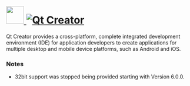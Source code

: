 # [<img src="https://cdn.jsdelivr.net/gh/AdmiringWorm/chocolatey-packages@35eb3e49edb3411d779f64e57ef023abac8a3a06/icons/qtcreator.png" height="48" width="48" /> ![Qt Creator](https://img.shields.io/chocolatey/v/qtcreator.svg?label=Qt%20Creator&style=for-the-badge)](https://chocolatey.org/packages/qtcreator)

Qt Creator provides a cross-platform, complete integrated development environment (IDE) for application developers to create applications for multiple desktop and mobile device platforms, such as Android and iOS.

### Notes

- 32bit support was stopped being provided starting with Version 6.0.0.
